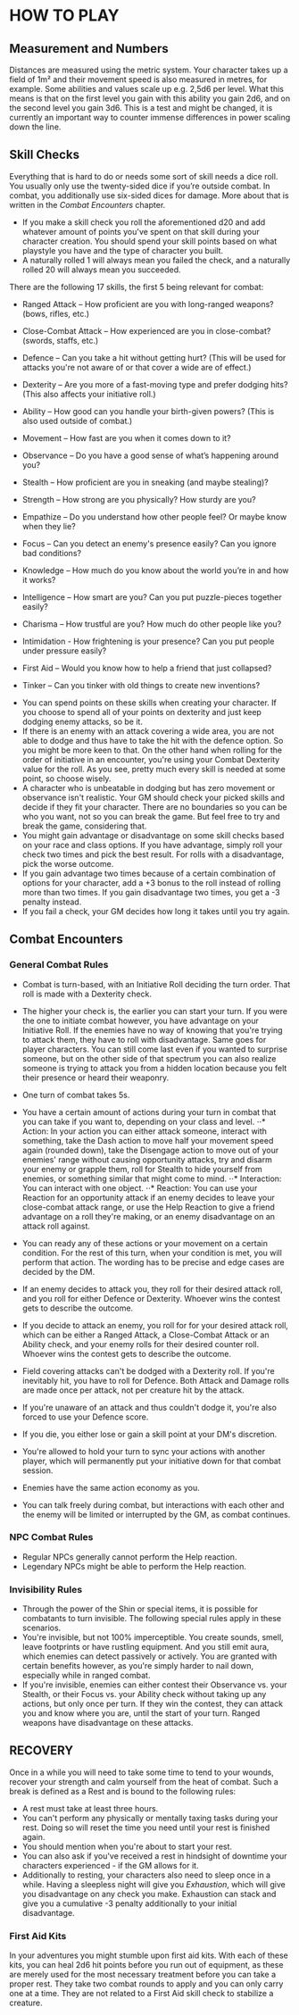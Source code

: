 # HOW TO PLAY

## Measurement and Numbers
Distances are measured using the metric system. Your character takes up a field of 1m² and their movement speed is also measured in metres, for example. 
Some abilities and values scale up e.g. 2,5d6 per level. What this means is that on the first level you gain with this ability you gain 2d6, and on the second level you gain 3d6. This is a test and might be changed, it is currently an important way to counter immense differences in power scaling down the line. 

## Skill Checks
Everything that is hard to do or needs some sort of skill needs a dice roll. You usually only use the twenty-sided dice if you’re outside combat. In combat, you additionally use six-sided dices for damage. More about that is written in the *Combat Encounters* chapter. 
- If you make a skill check you roll the aforementioned d20 and add whatever amount of points you've spent on that skill during your character creation. You should spend your skill points based on what playstyle you have and the type of character you built. 
- A naturally rolled 1 will always mean you failed the check, and a naturally rolled 20 will always mean you succeeded. 

There are the following 17 skills, the first 5 being relevant for combat: 
* Ranged Attack – How proficient are you with long-ranged weapons? (bows, rifles, etc.)
* Close-Combat Attack – How experienced are you in close-combat? (swords, staffs, etc.)
* Defence – Can you take a hit without getting hurt? (This will be used for attacks you're not aware of or that cover a wide are of effect.)
* Dexterity – Are you more of a fast-moving type and prefer dodging hits? (This also affects your initiative roll.)
* Ability – How good can you handle your birth-given powers? (This is also used outside of combat.)

* Movement – How fast are you when it comes down to it? 
* Observance – Do you have a good sense of what’s happening around you?
* Stealth – How proficient are you in sneaking (and maybe stealing)?
* Strength – How strong are you physically? How sturdy are you?
* Empathize – Do you understand how other people feel? Or maybe know when they lie? 
* Focus – Can you detect an enemy's presence easily? Can you ignore bad conditions?
* Knowledge – How much do you know about the world you’re in and how it works?
* Intelligence – How smart are you? Can you put puzzle-pieces together easily?
* Charisma – How trustful are you? How much do other people like you?
* Intimidation - How frightening is your presence? Can you put people under pressure easily?
* First Aid – Would you know how to help a friend that just collapsed? 
* Tinker – Can you tinker with old things to create new inventions? 

- You can spend points on these skills when creating your character. If you choose to spend all of your points on dexterity and just keep dodging enemy attacks, so be it. 
- If there is an enemy with an attack covering a wide area, you are not able to dodge and thus have to take the hit with the defence option. So you might be more keen to that. On the other hand when rolling for the order of initiative in an encounter, you're using your Combat Dexterity value for the roll. As you see, pretty much every skill is needed at some point, so choose wisely. 
- A character who is unbeatable in dodging but has zero movement or observance isn't realistic. Your GM should check your picked skills and decide if they fit your character. There are no boundaries so you can be who you want, not so you can break the game. But feel free to try and break the game, considering that. 
- You might gain advantage or disadvantage on some skill checks based on your race and class options. If you have advantage, simply roll your check two times and pick the best result. For rolls with a disadvantage, pick the worse outcome. 
- If you gain advantage two times because of a certain combination of options for your character, add a +3 bonus to the roll instead of rolling more than two times. If you gain disadvantage two times, you get a -3 penalty instead. 
- If you fail a check, your GM decides how long it takes until you try again. 




## Combat Encounters
### General Combat Rules 
* Combat is turn-based, with an Initiative Roll deciding the turn order. That roll is made with a Dexterity check. 
* The higher your check is, the earlier you can start your turn. If you were the one to initiate combat however, you have advantage on your Initiative Roll. If the enemies have no way of knowing that you're trying to attack them, they have to roll with disadvantage. Same goes for player characters. You can still come last even if you wanted to surprise someone, but on the other side of that spectrum you can also realize someone is trying to attack you from a hidden location because you felt their presence or heard their weaponry. 
* One turn of combat takes 5s. 
* You have a certain amount of actions during your turn in combat that you can take if you want to, depending on your class and level. 
⋅⋅* Action: In your action you can either attack someone, interact with something, take the Dash action to move half your movement speed again (rounded down), take the Disengage action to move out of your enemies' range without causing opportunity attacks, try and disarm your enemy or grapple them, roll for Stealth to hide yourself from enemies, or something similar that might come to mind. 
⋅⋅* Interaction: You can interact with one object. 
⋅⋅* Reaction: You can use your Reaction for an opportunity attack if an enemy decides to leave your close-combat attack range, or use the Help Reaction to give a friend advantage on a roll they're making, or an enemy disadvantage on an attack roll against. 

* You can ready any of these actions or your movement on a certain condition. For the rest of this turn, when your condition is met, you will perform that action. The wording has to be precise and edge cases are decided by the DM. 
* If an enemy decides to attack you, they roll for their desired attack roll, and you roll for either Defence or Dexterity. Whoever wins the contest gets to describe the outcome. 
* If you decide to attack an enemy, you roll for for your desired attack roll, which can be either a Ranged Attack, a Close-Combat Attack or an Ability check, and your enemy rolls for their desired counter roll. Whoever wins the contest gets to describe the outcome. 
* Field covering attacks can't be dodged with a Dexterity roll. If you're inevitably hit, you have to roll for Defence. Both Attack and Damage rolls are made once per attack, not per creature hit by the attack. 
* If you're unaware of an attack and thus couldn't dodge it, you're also forced to use your Defence score. 
* If you die, you either lose or gain a skill point at your DM's discretion. 
* You're allowed to hold your turn to sync your actions with another player, which will permanently put your initiative down for that combat session. 
* Enemies have the same action economy as you.  
* You can talk freely during combat, but interactions with each other and the enemy will be limited or interrupted by the GM, as combat continues. 

### NPC Combat Rules
* Regular NPCs generally cannot perform the Help reaction. 
* Legendary NPCs might be able to perform the Help reaction. 

### Invisibility Rules
* Through the power of the Shin or special items, it is possible for combatants to turn invisible. The following special rules apply in these scenarios. 
* You're invisible, but not 100% imperceptible. You create sounds, smell, leave footprints or have rustling equipment. And you still emit aura, which enemies can detect passively or actively. You are granted with certain benefits however, as you're simply harder to nail down, especially while in ranged combat. 
* If you're invisible, enemies can either contest their Observance vs. your Stealth, or their Focus vs. your Ability check without taking up any actions, but only once per turn. If they win the contest, they can attack you and know where you are, until the start of your turn. Ranged weapons have disadvantage on these attacks. 



## RECOVERY
Once in a while you will need to take some time to tend to your wounds, recover your strength and calm yourself from the heat of combat. Such a break is defined as a Rest and is bound to the following rules: 
* A rest must take at least three hours. 
* You can't perform any physically or mentally taxing tasks during your rest. 
Doing so will reset the time you need until your rest is finished again. 
* You should mention when you're about to start your rest. 
* You can also ask if you've received a rest in hindsight of downtime your characters experienced - if the GM allows for it. 
* Additionally to resting, your characters also need to sleep once in a while. Having a sleepless night will give you *Exhaustion*, which will give you disadvantage on any check you make. Exhaustion can stack and give you a cumulative -3 penalty additionally to your initial disadvantage. 

### First Aid Kits
In your adventures you might stumble upon first aid kits. With each of these kits, you can heal 2d6 hit points before you run out of equipment, as these are merely used for the most necessary treatment before you can take a proper rest. They take two combat rounds to apply and you can only carry one at a time. They are not related to a First Aid skill check to stabilize a creature. 